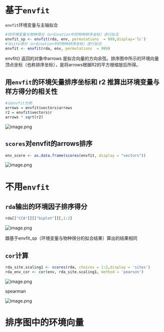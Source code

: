 # 基于`envfit`

`envfit`环境变量与主轴拟合

```r
#将环境变量与物种得分（ordination中的物种排序坐标）进行拟合
envfit_sp <- envfit(rda, env, permutations  = 999,display='lc')
#与site得分（ordination中的物种排序坐标）进行拟合
envfit <- envfit(rda, env, permutations  = 999)
```

envfit() 返回的对象中arrows 是拟合向量的方向余弦。排序图中所示的环境向量顶点坐标（也称排序坐标），是将arrows根据R2的平方根缩放后所得。

## 用`envfit`的环境矢量排序坐标和 r2 推算出环境变量与样方得分的相关性

```r
#以envfit为例
arrows = envfit$vectors$arrows
r2 = envfit$vectors$r
arrows * sqrt(r2)
```

![image.png](assets/image-20220505181341-decgilb.png)

## `scores`对envfit的arrows排序

```r
env_score <- as.data.frame(scores(envfit, display = "vectors"))
```

![image.png](assets/image-20220505181211-xsypqrr.png)

# 不用`envfit`

## `rda`输出的环境因子排序得分

```r
rda[["CCA"]][["biplot"]][,1:2]
```

![image.png](assets/image-20220505180943-ipcslej.png)

跟基于envfit_sp（环境变量与物种得分的拟合结果）算出的结果相同
<br />

## `cor`计算

```r
rda_site.scaling1 <- scores(rda, choices = 1:2,display = 'sites')
rda_env_cor <- cor(env, rda_site.scaling1, method = 'pearson')
```

![image.png](assets/image-20220505182526-9erq05c.png)

spearman

![image.png](assets/image-20220505182628-06wqq3m.png)

# 排序图中的环境向量
